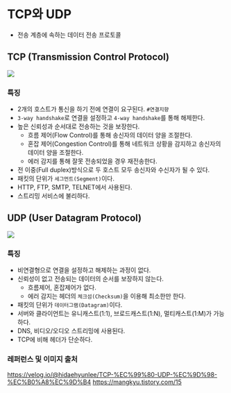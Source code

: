 # TCP와 UDP

- 전송 계층에 속하는 데이터 전송 프로토콜

## TCP (Transmission Control Protocol)

![](https://i.imgur.com/MXii8Fe.png)

### 특징

- 2개의 호스트가 통신을 하기 전에 연결이 요구된다. `#연결지향`
- `3-way handshake`로 연결을 설정하고 `4-way handshake`를 통해 해제한다.
- 높은 신뢰성과 순서대로 전송하는 것을 보장한다.
  - 흐름 제어(Flow Control)를 통해 송신자의 데이터 양을 조절한다.
  - 혼잡 제어(Congestion Control)를 통해 네트워크 상황을 감지하고 송신자의 데이터 양을 조절한다.
  - 에러 감지를 통해 잘못 전송되었을 경우 재전송한다.
- 전 이중(Full duplex)방식으로 두 호스트 모두 송신자와 수신자가 될 수 있다.
- 패킷의 단위가 `세그먼트(Segment)`이다.
- HTTP, FTP, SMTP, TELNET에서 사용된다.
- 스트리밍 서비스에 불리하다.

## UDP (User Datagram Protocol)

![](https://i.imgur.com/YIlPIbF.png)

### 특징

- 비연결형으로 연결을 설정하고 해제하는 과정이 없다.
- 신뢰성이 없고 전송되는 데이터의 순서를 보장하지 않는다.
  - 흐름제어, 혼잡제어가 없다.
  - 에러 감지는 헤더의 `체크섬(Checksum)`을 이용해 최소한만 한다.
- 패킷의 단위가 `데이터그램(Datagram)`이다.
- 서버와 클라이언트는 유니캐스트(1:1), 브로드캐스트(1:N), 멀티캐스트(1:M)가 가능하다.
- DNS, 비디오/오디오 스트리밍에 사용된다.
- TCP에 비해 헤더가 단순하다.

### 레퍼런스 및 이미지 출처

https://velog.io/@hidaehyunlee/TCP-%EC%99%80-UDP-%EC%9D%98-%EC%B0%A8%EC%9D%B4
https://mangkyu.tistory.com/15
